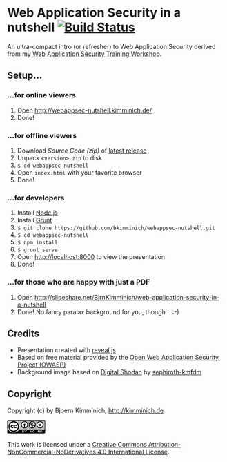 # Web Application Security in a nutshell [![Build Status](https://travis-ci.org/bkimminich/webappsec-nutshell.png?branch=master)](https://travis-ci.org/bkimminich/webappsec-nutshell)

An ultra-compact intro (or refresher) to Web Application Security derived from my [Web Application Security Training Workshop](http://de.slideshare.net/BjrnKimminich/web-application-security-21684264). 

## Setup...

### ...for online viewers

1. Open <http://webappsec-nutshell.kimminich.de/>
2. Done!

### ...for offline viewers

1. Download _Source Code (zip)_ of [latest release](https://github.com/bkimminich/webappsec-nutshell/releases/latest)
2. Unpack ```<version>.zip``` to disk
3. ```$ cd webappsec-nutshell```
4. Open ```index.html``` with your favorite browser
5. Done!

### ...for developers

1. Install [Node.js](http://nodejs.org/)
2. Install [Grunt](http://gruntjs.com/getting-started#installing-the-cli)
3. ```$ git clone https://github.com/bkimminich/webappsec-nutshell.git```
4. ```$ cd webappsec-nutshell```
5. ```$ npm install```
6. ```$ grunt serve```
7. Open <http://localhost:8000> to view the presentation
8. Done!

### ...for those who are happy with just a PDF

1. Open <http://slideshare.net/BjrnKimminich/web-application-security-in-a-nutshell>
2. Done! No fancy paralax background for you, though... :-)

## Credits

- Presentation created with [reveal.js](https://github.com/hakimel/reveal.js)
- Based on free material provided by the [Open Web Application Security Project (OWASP)](https://owasp.org)
- Background image based on [Digital Shodan](http://sephiroth-kmfdm.deviantart.com/art/Digital-Shodan-56013493) by [sephiroth-kmfdm](http://sephiroth-kmfdm.deviantart.com/)

## Copyright

Copyright (c) by Bjoern Kimminich, http://kimminich.de

[![CC BY-NC-ND 4.0](assets/cc_by-nc-nd_4.0.png)](https://creativecommons.org/licenses/by-nc-nd/4.0/)

This work is licensed under a
[Creative Commons Attribution-NonCommercial-NoDerivatives 4.0 International License](https://creativecommons.org/licenses/by-nc-nd/4.0/).